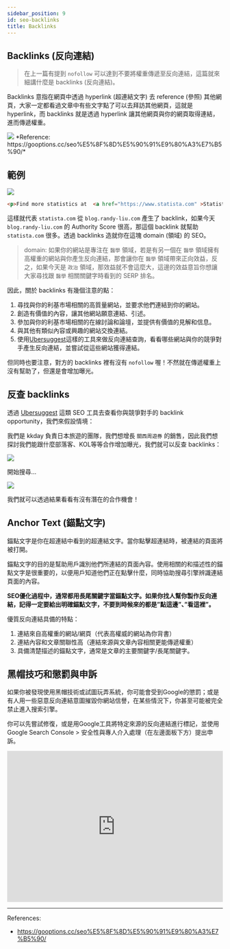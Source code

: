 ```yaml
---
sidebar_position: 9
id: seo-backlinks
title: Backlinks
---
```


## Backlinks (反向連結)

> 在上一篇有提到 `nofollow` 可以達到不要將權重傳遞至反向連結，這篇就來細講什麼是 backlinks (反向連結)。

Backlinks 意指在網頁中透過 hyperlink (超連結文字) 去 reference (參照) 其他網頁，大家一定都看過文章中有些文字點了可以去拜訪其他網頁，這就是 hyperlink，而 backlinks 就是透過 hyperlink 讓其他網頁與你的網頁取得連結，進而傳遞權重。

<img src="https://gooptions.cc/wp-content/uploads/2022/08/%E6%88%AA%E5%9C%96-2022-08-31-%E4%B8%8A%E5%8D%888.52.51.jpg" loading="lazy" />
*Reference: https://gooptions.cc/seo%E5%8F%8D%E5%90%91%E9%80%A3%E7%B5%90/*

## 範例

<img src="https://i.imgur.com/b04sA4H.gif" loading="lazy" />

``` html
<p>Find more statistics at  <a href="https://www.statista.com" >Statista</a></p>
```

這樣就代表 `statista.com` 從 `blog.randy-liu.com` 產生了 backlink，如果今天 `blog.randy-liu.com` 的 Authority Score 很高，那這個 backlink 就幫助 `statista.com` 很多。透過 backlinks 造就你在這塊 domain (領域) 的 SEO。

> domain: 如果你的網站是專注在 `醫學` 領域，若是有另一個在 `醫學` 領域擁有高權重的網站與你產生反向連結，那會讓你在 `醫學` 領域帶來正向效益，反之，如果今天是 `政治` 領域，那效益就不會這麼大，這邊的效益意旨你想讓大家尋找跟 `醫學` 相關關鍵字時看到的 SERP 排名。

因此，關於 backlinks 有幾個注意的點：

1. 尋找與你的利基市場相關的高質量網站，並要求他們連結到你的網站。
2. 創造有價值的內容，讓其他網站願意連結、引述。
3. 參加與你的利基市場相關的在線討論和論壇，並提供有價值的見解和信息。
4. 與其他有類似內容或興趣的網站交換連結。
5. 使用[Ubersuggest](https://neilpatel.com/ubersuggest/)這樣的工具來做反向連結查詢，看看哪些網站與你的競爭對手產生反向連結，並嘗試從這些網站獲得連結。

但同時也要注意，對方的 backlinks 裡有沒有 `nofollow` 喔！不然就在傳遞權重上沒有幫助了，但還是會增加曝光。

## 反查 backlinks
透過 [Ubersuggest](https://neilpatel.com/ubersuggest/) 這類 SEO 工具去查看你與競爭對手的 backlink opportunity，我們來假設情境：

我們是 kkday 負責日本旅遊的團隊，我們想增長 `關西周遊券` 的銷售，因此我們想探討我們能跟什麼部落客、KOL等等合作增加曝光，我們就可以反查 backlinks：

<img src="https://i.imgur.com/FTOzUEB.png" loading="lazy" />

開始搜尋...

<img src="https://i.imgur.com/JR8vXSw.png" loading="lazy" />

我們就可以透過結果看看有沒有潛在的合作機會！

## Anchor Text (錨點文字)

錨點文字是你在超連結中看到的超連結文字。當你點擊超連結時，被連結的頁面將被打開。

錨點文字的目的是幫助用戶識別他們所連結的頁面內容。使用相關的和描述性的錨點文字是很重要的，以便用戶知道他們正在點擊什麼，同時協助搜尋引擎辨識連結頁面的內容。

**SEO優化過程中，通常都用長尾關鍵字當錨點文字。如果你找人幫你製作反向連結，記得一定要給出明確錨點文字，不要到時候來的都是”點這邊”、”看這裡”。**

優質反向連結具備的特點：

1. 連結來自高權重的網站/網頁（代表高權威的網站為你背書）
2. 連結內容和文章關聯性高（連結來源與文章內容相關更能傳遞權重）
3. 具備清楚描述的錨點文字，通常是文章的主要關鍵字/長尾關鍵字。

## 黑帽技巧和懲罰與申訴

如果你被發現使用黑帽技術或試圖玩弄系統，你可能會受到Google的懲罰；或是有人用一些惡意反向連結意圖摧毀你網站信譽，在某些情況下，你甚至可能被完全禁止進入搜索引擎。

你可以先嘗試修復，或是用Google工具將特定來源的反向連結進行標記，並使用 Google Search Console > 安全性與專人介入處理（在左邊面板下方）提出申訴。

<iframe src="https://open.spotify.com/embed/track/0LqZuRAroDVnV6LjDUGap1?utm_source=generator" width="100%" height="352" frameBorder="0" allowfullscreen="" allow="autoplay; clipboard-write; encrypted-media; fullscreen; picture-in-picture" loading="lazy"></iframe>

---
References:
- https://gooptions.cc/seo%E5%8F%8D%E5%90%91%E9%80%A3%E7%B5%90/